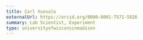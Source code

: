 ```yaml
---
title: Carl Vuosalo
externalUrl: https://orcid.org/0000-0001-7571-5826
summary: Lab Scientist, Experiment
type: universityofwisconsinmadison
---
```

